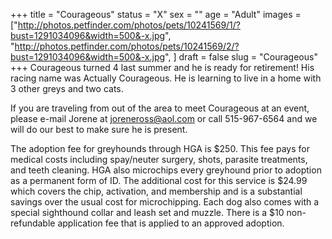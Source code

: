 +++
title = "Courageous"
status = "X"
sex = ""
age = "Adult"
images = ["http://photos.petfinder.com/photos/pets/10241569/1/?bust=1291034096&width=500&-x.jpg",
"http://photos.petfinder.com/photos/pets/10241569/2/?bust=1291034096&width=500&-x.jpg",
]
draft = false
slug = "Courageous"
+++
Courageous turned 4 last summer and he is ready for retirement!  His racing name was Actually Courageous.  He is learning to live in a home with 3 other greys and two cats.


  If you are traveling from out of the area to meet Courageous at an event, please e-mail Jorene at joreneross@aol.com or call 515-967-6564 and we will do our best to make sure he is present.

The adoption fee for greyhounds through HGA is $250. This fee pays for medical costs including spay/neuter surgery, shots, parasite treatments, and teeth cleaning.  HGA also microchips every greyhound prior to adoption as a permanent form of ID.  The additional cost for this service is $24.99 which covers the chip, activation, and membership and is a substantial savings over the usual cost for microchipping.  Each dog also comes with a special sighthound collar and leash set and muzzle. There is a $10 non-refundable application fee that is applied to an approved adoption.
